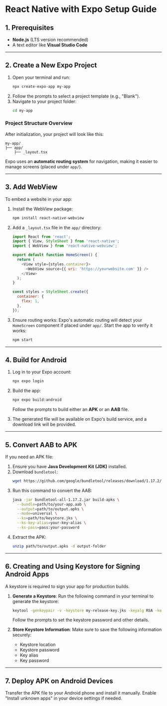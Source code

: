 # React Native with Expo Setup Guide

## 1. Prerequisites
- **Node.js** (LTS version recommended)
- A text editor like **Visual Studio Code**

---

## 2. Create a New Expo Project
1. Open your terminal and run:
   ```bash
   npx create-expo-app my-app
   ```
2. Follow the prompts to select a project template (e.g., "Blank").
3. Navigate to your project folder:
   ```bash
   cd my-app
   ```

### Project Structure Overview
After initialization, your project will look like this:
```
my-app/
├── app/
    ├── _layout.tsx
```
Expo uses an **automatic routing system** for navigation, making it easier to manage screens (placed under `app/`).

---

## 3. Add WebView
To embed a website in your app:

1. Install the WebView package:
   ```bash
   npm install react-native-webview
   ```

2. Add a `_layout.tsx` file in the `app/` directory:
   ```javascript
   import React from 'react';
   import { View, StyleSheet } from 'react-native';
   import { WebView } from 'react-native-webview';

   export default function HomeScreen() {
     return (
       <View style={styles.container}>
         <WebView source={{ uri: 'https://yourwebsite.com' }} />
       </View>
     );
   }

   const styles = StyleSheet.create({
     container: {
       flex: 1,
     },
   });
   ```

3. Ensure routing works:
   Expo's automatic routing will detect your `HomeScreen` component if placed under `app/`. Start the app to verify it works:
   ```bash
   npm start
   ```

---

## 4. Build for Android
1. Log in to your Expo account:
   ```bash
   npx expo login
   ```

2. Build the app:
   ```bash
   npx expo build:android
   ```
   Follow the prompts to build either an **APK** or an **AAB** file.

3. The generated file will be available on Expo's build service, and a download link will be provided.

---

## 5. Convert AAB to APK
If you need an APK file:

1. Ensure you have **Java Development Kit (JDK)** installed.
2. Download `bundletool`:
   ```bash
   wget https://github.com/google/bundletool/releases/download/1.17.2/bundletool-all-1.17.2.jar
   ```
3. Run this command to convert the AAB:
   ```bash
   java -jar bundletool-all-1.17.2.jar build-apks \
     --bundle=path/to/your-app.aab \
     --output=path/to/output.apks \
     --mode=universal \
     --ks=path/to/keystore.jks \
     --ks-key-alias=your-key-alias \
     --ks-pass=pass:your-password
   ```
4. Extract the APK:
   ```bash
   unzip path/to/output.apks -d output-folder
   ```

---

## 6. Creating and Using Keystore for Signing Android Apps
A keystore is required to sign your app for production builds.

1. **Generate a Keystore**:
   Run the following command in your terminal to generate the keystore:
   ```bash
   keytool -genkeypair -v -keystore my-release-key.jks -keyalg RSA -keysize 2048 -validity 10000 -alias my-key-alias
   ```
   Follow the prompts to set the keystore password and other details.

2. **Store Keystore Information**:
   Make sure to save the following information securely:
   - Keystore location
   - Keystore password
   - Key alias
   - Key password

---
## 7. Deploy APK on Android Devices
Transfer the APK file to your Android phone and install it manually. Enable "Install unknown apps" in your device settings if needed.
